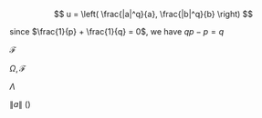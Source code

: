 $$
u = \left( \frac{|a|^q}{a}, \frac{|b|^q}{b} \right)
$$


since $\frac{1}{p} + \frac{1}{q} = 0$, we have $qp-p = q$

$\mathcal{F}$ 

$\Omega, \mathcal{F}$

$\Lambda$ 

$\| a\|$ $\left(  \right)$
